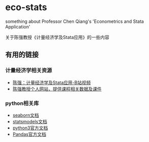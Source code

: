 # eco-stats

something about Professor Chen Qiang's 'Econometrics and Stata Application' 

关于陈强教授《计量经济学及Stata应用》的一些内容

## 有用的链接

### 计量经济学相关资源
- [陈强：计量经济学及Stata应用-B站视频](https://www.bilibili.com/video/BV19i4y1t7WZ/?spm_id_from=333.337.search-card.all.click&vd_source=ccf59e2d27d8396cd8645be81c359035)
- [陈强教授个人网站，提供课程相关数据及课件](http://www.econometrics-stata.com/)

### python相关库
- [seaborn文档](https://seaborn.pydata.org/)
- [statsmodels文档](https://www.statsmodels.org/stable/index.html)
- [python3官方文档](https://docs.python.org/zh-cn/3/)
- [Pandas官方文档](https://pandas.pydata.org/pandas-docs/stable/index.html)
